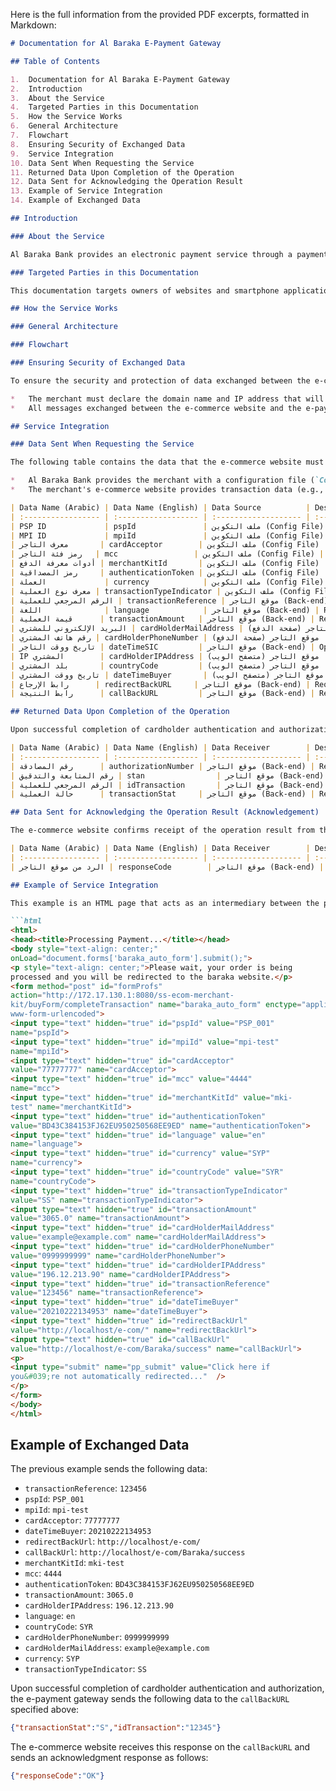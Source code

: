 Here is the full information from the provided PDF excerpts, formatted in Markdown:

```markdown
# Documentation for Al Baraka E-Payment Gateway

## Table of Contents

1.  Documentation for Al Baraka E-Payment Gateway
2.  Introduction
3.  About the Service
4.  Targeted Parties in this Documentation
5.  How the Service Works
6.  General Architecture
7.  Flowchart
8.  Ensuring Security of Exchanged Data
9.  Service Integration
10. Data Sent When Requesting the Service
11. Returned Data Upon Completion of the Operation
12. Data Sent for Acknowledging the Operation Result
13. Example of Service Integration
14. Example of Exchanged Data

## Introduction

### About the Service

Al Baraka Bank provides an electronic payment service through a payment gateway that can be used by all e-commerce websites and smartphone applications operating in the field of e-commerce. This facilitates the payment process in a secure and simple way.

### Targeted Parties in this Documentation

This documentation targets owners of websites and smartphone applications who wish to enable e-payment functionality on their sites and applications for specific goods or services. This documentation provides a detailed explanation of the steps for using the service and the information exchanged to complete the payment process correctly.

## How the Service Works

### General Architecture

### Flowchart

### Ensuring Security of Exchanged Data

To ensure the security and protection of data exchanged between the e-commerce website and the e-payment gateway, the following conditions must be met:

*   The merchant must declare the domain name and IP address that will be using the service, so that Al Baraka Bank can configure and grant access to the e-payment gateway.
*   All messages exchanged between the e-commerce website and the e-payment gateway must be encrypted using the TLS 1.2 protocol.

## Service Integration

### Data Sent When Requesting the Service

The following table contains the data that the e-commerce website must send to the e-payment gateway using the HTTPS POST method for the payment process to succeed. The data for these fields comes from different sources.

*   Al Baraka Bank provides the merchant with a configuration file (`Configuration File`) that includes merchant identification and authentication data, and the necessary data for the e-payment gateway to process the payment operation.
*   The merchant's e-commerce website provides transaction data (e.g., reference number, amount, currency), buyer data, date and time of the transaction, in addition to buyer browser data and the necessary links to complete the transaction.

| Data Name (Arabic) | Data Name (English) | Data Source          | Description / Requirement | Data Length & Type (Arabic) | Data Length & Type (English)              |
| :----------------- | :------------------ | :------------------- | :------------------------ | :-------------------------- | :---------------------------------------- |
| PSP ID             | pspId               | ملف التكوين (Config File) | Required                  | Length <= 8, Alphanumeric   | Length <= 8, Alphanumeric                 |
| MPI ID             | mpiId               | ملف التكوين (Config File) | Required                  | Length <= 8, Alphanumeric   | Length <= 8, Alphanumeric                 |
| معرف التاجر       | cardAcceptor        | ملف التكوين (Config File) | Required                  | Length <= 15, Alphanumeric  | Length <= 15, Alphanumeric                |
| رمز فئة التاجر   | mcc                 | ملف التكوين (Config File) | Required                  | Length = 4, Numeric         | Length = 4, Numeric                       |
| أدوات معرفة الدفع | merchantKitId       | ملف التكوين (Config File) | Required                  | Length <= 8, Alphanumeric   | Length <= 8, Alphanumeric                 |
| رمز المصداقية     | authenticationToken | ملف التكوين (Config File) | Required                  | Length <= 36, Alphanumeric  | Length <= 36, Alphanumeric                |
| العملة             | currency            | ملف التكوين (Config File) | Required                  | Length = 3, Alphanumeric (ISO 4217 alpha-3 Code) | Length = 3, Alphanumeric (ISO 4217 alpha-3 Code) |
| معرف نوع العملية | transactionTypeIndicator | ملف التكوين (Config File) | Must be "SS"              | "Must be “SS”"              | "Must be “SS”"                            |
| الرقم المرجعي للعملية | transactionReference | موقع التاجر (Back-end) | Required                  | Length <= 12, Alphanumeric  | Length <= 12, Alphanumeric                |
| اللغة              | language            | موقع التاجر (Back-end) | Required                  | "en” for English “ar” for Arabic" | "en” for English “ar” for Arabic"       |
| قيمة العملية      | transactionAmount   | موقع التاجر (Back-end) | Required                  | Length <= 12, Numeric "0.00" (use “.” for decimalization) | Length <= 12, Numeric "0.00" (use “.” for decimalization) |
| البريد الإلكتروني للمشتري | cardHolderMailAddress | موقع التاجر (صفحة الدفع) | Required                  | Length <= 30, Alphanumeric  | Length <= 30, Alphanumeric                |
| رقم هاتف المشتري | cardHolderPhoneNumber | موقع التاجر (صفحة الدفع) | Required                  | Length <= 14, Alphanumeric  | Length <= 14, Alphanumeric                |
| تاريخ ووقت التاجر | dateTimeSIC         | موقع التاجر (Back-end) | Optional                  | Length = 14, Numeric, Format YYYYMMddhhmmss | Length = 14, Numeric, Format YYYYMMddhhmmss |
| IP المشتري        | cardHolderIPAddress | موقع التاجر (متصفح الويب) | Required                  | Length <= 24, Alphanumeric  | Length <= 24, Alphanumeric                |
| بلد المشتري       | countryCode         | موقع التاجر (متصفح الويب) | Required                  | Length = 3, Alphanumeric (ISO 3166-1 alpha-3 Code) | Length = 3, Alphanumeric (ISO 3166-1 alpha-3 Code) |
| تاريخ ووقت المشتري | dateTimeBuyer       | موقع التاجر (متصفح الويب) | Optional                  | Length = 14, Numeric, Format YYYYMMddhhmmss | Length = 14, Numeric, Format YYYYMMddhhmmss |
| رابط الإرجاع      | redirectBackURL     | موقع التاجر (Back-end) | Required                  | The link to which the payment gateway will redirect the buyer upon completion of the payment process. | The link to which the payment gateway will redirect the buyer upon completion of the payment process. |
| رابط النتيجة      | callBackURL         | موقع التاجر (Back-end) | Required                  | The link to which the payment gateway will send the result of the operation. | The link to which the payment gateway will send the result of the operation. |

## Returned Data Upon Completion of the Operation

Upon successful completion of cardholder authentication and authorization, the payment gateway returns the result of the operation to the `callBackURL`, in addition to the transaction reference number for the merchant, as shown in the table below.

| Data Name (Arabic) | Data Name (English) | Data Receiver        | Description / Requirement | Data Length & Type (Arabic) | Data Length & Type (English) |
| :----------------- | :------------------ | :------------------- | :------------------------ | :-------------------------- | :--------------------------- |
| رقم المصادقة      | authorizationNumber | موقع التاجر (Back-end) | Required                  | Length = 6, Numeric         | Length = 6, Numeric          |
| رقم المتابعة والتدقيق | stan                | موقع التاجر (Back-end) | Required                  | Length = 6, Numeric         | Length = 6, Numeric          |
| الرقم المرجعي للعملية | idTransaction       | موقع التاجر (Back-end) | Required                  | Length <= 12, Alphanumeric  | Length <= 12, Alphanumeric   |
| حالة العملية      | transactionStat     | موقع التاجر (Back-end) | Required                  | "S” for Success “F” for Failed" | "S” for Success “F” for Failed" |

## Data Sent for Acknowledging the Operation Result (Acknowledgement)

The e-commerce website confirms receipt of the operation result from the payment gateway and acknowledges it by sending a response that includes "OK" or "KO" (depending on whether the acknowledgment fails). If the acknowledgment fails, the e-payment gateway cancels the payment operation. In all cases, upon completion, the payment gateway redirects the buyer to the link specified in "redirectBackURL" for the e-commerce website to display the operation result to the buyer.

| Data Name (Arabic) | Data Name (English) | Data Receiver        | Description / Requirement | Data Length & Type (Arabic) | Data Length & Type (English) |
| :----------------- | :------------------ | :------------------- | :------------------------ | :-------------------------- | :--------------------------- |
| الرد من موقع التاجر | responseCode        | موقع التاجر (Back-end) | Required                  | "OK” for Success “KO” for Failed" | "OK” for Success “KO” for Failed" |

## Example of Service Integration

This example is an HTML page that acts as an intermediary between the payment page on the e-commerce website and the data entry page for the e-payment gateway. The purpose of this page is to redirect the user and transfer data from the e-commerce website to the e-payment gateway.

```html
<html>
<head><title>Processing Payment...</title></head>
<body style="text-align: center;"
onLoad="document.forms['baraka_auto_form'].submit();">
<p style="text-align: center;">Please wait, your order is being
processed and you will be redirected to the baraka website.</p>
<form method="post" id="formProfs"
action="http://172.17.130.1:8080/ss-ecom-merchant-
kit/buyForm/completeTransaction" name="baraka_auto_form" enctype="application/x-
www-form-urlencoded">
<input type="text" hidden="true" id="pspId" value="PSP_001"
name="pspId">
<input type="text" hidden="true" id="mpiId" value="mpi-test"
name="mpiId">
<input type="text" hidden="true" id="cardAcceptor"
value="77777777" name="cardAcceptor">
<input type="text" hidden="true" id="mcc" value="4444"
name="mcc">
<input type="text" hidden="true" id="merchantKitId" value="mki-
test" name="merchantKitId">
<input type="text" hidden="true" id="authenticationToken"
value="BD43C384153FJ62EU950250568EE9ED" name="authenticationToken">
<input type="text" hidden="true" id="language" value="en"
name="language">
<input type="text" hidden="true" id="currency" value="SYP"
name="currency">
<input type="text" hidden="true" id="countryCode" value="SYR"
name="countryCode">
<input type="text" hidden="true" id="transactionTypeIndicator"
value="SS" name="transactionTypeIndicator">
<input type="text" hidden="true" id="transactionAmount"
value="3065.0" name="transactionAmount">
<input type="text" hidden="true" id="cardHolderMailAddress"
value="example@example.com" name="cardHolderMailAddress">
<input type="text" hidden="true" id="cardHolderPhoneNumber"
value="0999999999" name="cardHolderPhoneNumber">
<input type="text" hidden="true" id="cardHolderIPAddress"
value="196.12.213.90" name="cardHolderIPAddress">
<input type="text" hidden="true" id="transactionReference"
value="123456" name="transactionReference">
<input type="text" hidden="true" id="dateTimeBuyer"
value="20210222134953" name="dateTimeBuyer">
<input type="text" hidden="true" id="redirectBackUrl"
value="http://localhost/e-com/" name="redirectBackUrl">
<input type="text" hidden="true" id="callBackUrl"
value="http://localhost/e-com/Baraka/success" name="callBackUrl">
<p>
<input type="submit" name="pp_submit" value="Click here if
you&#039;re not automatically redirected..."  />
</p>
</form>
</body>
</html>
```

## Example of Exchanged Data

The previous example sends the following data:

*   `transactionReference`: `123456`
*   `pspId`: `PSP_001`
*   `mpiId`: `mpi-test`
*   `cardAcceptor`: `77777777`
*   `dateTimeBuyer`: `20210222134953`
*   `redirectBackUrl`: `http://localhost/e-com/`
*   `callBackUrl`: `http://localhost/e-com/Baraka/success`
*   `merchantKitId`: `mki-test`
*   `mcc`: `4444`
*   `authenticationToken`: `BD43C384153FJ62EU950250568EE9ED`
*   `transactionAmount`: `3065.0`
*   `cardHolderIPAddress`: `196.12.213.90`
*   `language`: `en`
*   `countryCode`: `SYR`
*   `cardHolderPhoneNumber`: `0999999999`
*   `cardHolderMailAddress`: `example@example.com`
*   `currency`: `SYP`
*   `transactionTypeIndicator`: `SS`

Upon successful completion of cardholder authentication and authorization, the e-payment gateway sends the following data to the `callBackURL` specified above:

```json
{"transactionStat":"S","idTransaction":"12345"}
```
The e-commerce website receives this response on the `callBackURL` and sends an acknowledgment response as follows:

```json
{"responseCode":"OK"}
```

